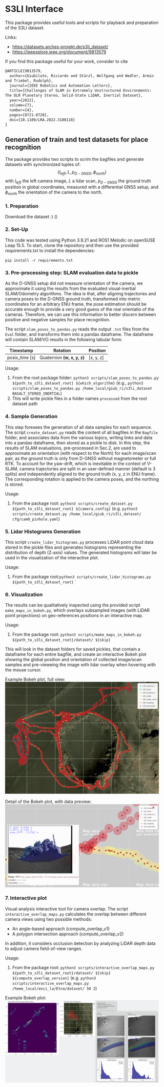 # S3LI Interface
This package provides useful tools and scripts for playback and preparation of the  S3LI dataset. 

Links: 
- https://datasets.arches-projekt.de/s3li_dataset/
- https://ieeexplore.ieee.org/document/9813579

If you find this package useful for your work, consider to cite 
```
@ARTICLE{9813579,
  author={Giubilato, Riccardo and Stürzl, Wolfgang and Wedler, Armin and Triebel, Rudolph},
  journal={IEEE Robotics and Automation Letters}, 
  title={Challenges of SLAM in Extremely Unstructured Environments: The DLR Planetary Stereo, Solid-State LiDAR, Inertial Dataset}, 
  year={2022},
  volume={7},
  number={4},
  pages={8721-8728},
  doi={10.1109/LRA.2022.3188118}
}

```

## Generation of train and test datasets for place recognition
The package provides two scripts to scrim the bagfiles and generate datasets with synchronized tuples of:
$$(I_{left}, L, p_{D-GNSS}, \phi_{north})$$
with $I_{left}$ the left camera image, $L$ a lidar scan, $p_{D-GNSS}$ the ground truth position in global coordinates, measured with a differential GNSS setup, and $\phi_{north}$ the orientation of the camera to the north.

### 1. Preparation
Download the dataset :) ()

### 2. Set-Up
This code was tested using Python 3.9.21 and ROS1 Melodic on openSUSE Leap 15.5. To start, clone the repository and then use the provided requirements.txt to install the dependencies:

`pip install -r requirements.txt`

### 3. Pre-processing step: SLAM evaluation data to pickle
As the D-GNSS setup did not measure orientation of the camera, we approximate it using the results from the evaluated visual-inertial SLAM/Odometry algorithms. The idea is that, after aligning trajectories and camera poses to the D-GNSS ground truth, transformed into metric coordinates for an arbitrary ENU frame, the pose estimation should be accurate enough to provide a very good guess of the real orientatio of the cameras. Therefore, we can use this information to better discern between positive and negative samples for place recognition. 

The script `slam_poses_to_pandas.py` reads the output `.txt` files from the `Eval` folder, and transforms them into a pandas dataframe. The dataframe will contain SLAM/VO results in the following tabular form: 

| Timestamp       | Rotation                       | Position  |
| --------        | -------                        |-------    |
| posix_time [s]  | Quaternion **(w, x, y, z)**    | [x, y, z] |

Usage:
1) From the root package folder: ```python3 scripts/slam_poses_to_pandas.py ${path_to_s3li_dataset_root} ${which_algorithm}``` (e.g., ```python3 scripts/slam_poses_to_pandas.py /home_local/giub_ri/s3li_dataset BASALT_STEREO_INERTIAL```)
2) This will write pickle files in a folder names `processed` from the root dataset path

### 4. Sample Generation
This step foresees the generation of all data samples for each sequence. The script `create_dataset.py` reads the content of all bagfiles in the `Bagfile` folder, and associates data from the various topics, writing links and data into a pandas dataframe, then stored as a pickle to disk. 
In this step, the results of SLAM evaluations, pre-processed in Sec.2, are used to approximate an orientation (with respect to the North) for each image/scan pair, as the ground truth is only from D-GNSS without magnetometer or full RTK. To account for the yaw-drift, which is inevitable in the context of V-SLAM, camera trajectories are split in an user-defined manner (default is 3 splits) and independently aligned to the ground truth (x, y, z in ENU frame). The corresponding rotation is applied to the camera poses, and the northing is stored.

Usage: 
1) From the package root: ```python3 scripts/create_dataset.py ${path_to_s3li_dataset_root} ${camera_config}``` (e.g. ```python3 scripts/create_dataset.py /home_local/giub_ri/s3li_dataset/ cfg/cam0_pinhole.yaml```)

### 5. Lidar Histograms Generation
This script `create_lidar_histograms.py` processes LiDAR point cloud data stored in the pickle files and generates histograms representing the distribution of depth (Z-axis) values. The generated histograms will later be used in the visualization of the interactive plot.

Usage:
1) From the package root:```python3 scripts/create_lidar_histograms.py ${path_to_s3li_dataset_root}```
`
### 6. Visualization
The results can be qualitatively inspected using the provided script `make_maps_in_bokeh.py`, which overlays subsampled images (with LiDAR point projections) on geo-references positions in an interactive map. 

Usage: 
1) From the package root: ```python3 scripts/make_maps_in_bokeh.py ${path_to_s3li_dataset_root}/dataset/ ${skip}```

This will look in the dataset folders for saved pickles, that contain a dataframe for each entire bagfile, and create an interactive Bokeh plot showing the global position and orientation of collected image/scan samples and pre-vieweing the image with lidar overlay when hovering with the mouse cursor. 

Example Bokeh plot, full view: 
![bokeh_plot](doc/bokeh_plot.png)

Detail of the Bokeh plot, with data preview: 
![bokeh_plot](doc/bokeh_detail.png)

### 7. Interactive plot
Visual analysis interactive tool for camera overlap. 
The script `interactive_overlap_maps.py` calculates the overlap between different camera views using two possible methods:

- An angle-based approach (compute_overlap_v1)
- A polygon intersection approach (compute_overlap_v2)

In addition, it considers occlusion detection by analyzing LiDAR depth data to adjust camera field-of-view ranges.

Usage:
1) From the package root: ```python3 scripts/interactive_overlap_maps.py  ${path_to_s3li_dataset_root}/dataset/ ${skip} ${compute_overlap_version}``` (e.g. ```python3 scripts/interactive_overlap_maps.py /home_local/enci_la/Etna/dataset/ 50 2```)

Example Bokeh plot:
![bokeh_plot](doc/interactive_overlap_maps.png)
